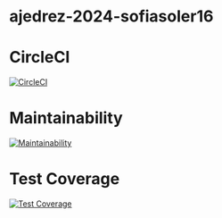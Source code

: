 # ajedrez-2024-sofiasoler16

# CircleCI
[![CircleCI](https://dl.circleci.com/status-badge/img/gh/um-computacion-tm/ajedrez-2024-sofiasoler16/tree/main.svg?style=svg)](https://dl.circleci.com/status-badge/redirect/gh/um-computacion-tm/ajedrez-2024-sofiasoler16/tree/main)


# Maintainability
[![Maintainability](https://api.codeclimate.com/v1/badges/7a6c7d161292b5366766/maintainability)](https://codeclimate.com/github/um-computacion-tm/ajedrez-2024-sofiasoler16/maintainability)

# Test Coverage
[![Test Coverage](https://api.codeclimate.com/v1/badges/7a6c7d161292b5366766/test_coverage)](https://codeclimate.com/github/um-computacion-tm/ajedrez-2024-sofiasoler16/test_coverage)
